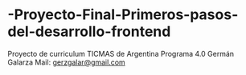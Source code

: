# -Proyecto-Final-Primeros-pasos-del-desarrollo-frontend
Proyecto de curriculum TICMAS de Argentina Programa 4.0
Germán Galarza
Mail: gerzgalar@gmail.com
